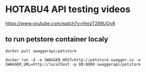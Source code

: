 # HOTABU4 API testing videos

https://www.youtube.com/watch?v=HmzT298UOy8


## to run petstore container localy
`docker pull swaggerapi/petstore`

`docker run -d -e SWAGGER_HOST=http://petstore.swagger.io -e SWAGGER_URL=http://localhost -p 80:8080 swaggerapi/petstore`